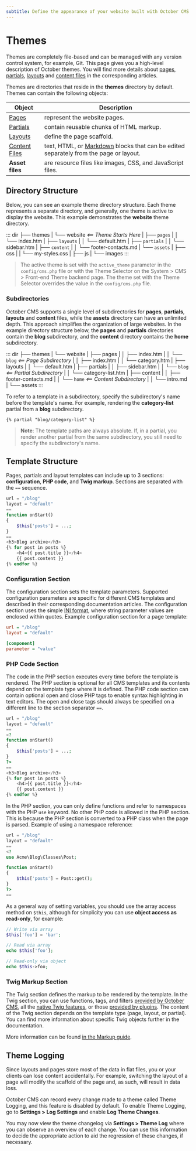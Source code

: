 ```yaml
---
subtitle: Define the appearance of your website built with October CMS.
---
```

# Themes

Themes are completely file-based and can be managed with any version control system, for example, Git. This page gives you a high-level description of October themes. You will find more details about [pages](pages.md), [partials](partials.md), [layouts](layouts.md) and [content files](content.md) in the corresponding articles.

Themes are directories that reside in the **themes** directory by default. Themes can contain the following objects:

Object | Description
------------- | -------------
[Pages](pages.md) | represent the website pages.
[Partials](partials.md) | contain reusable chunks of HTML markup.
[Layouts](layouts.md) | define the page scaffold.
[Content Files](content.md) | text, HTML, or [Markdown](http://daringfireball.net/projects/markdown/syntax) blocks that can be edited separately from the page or layout.
**Asset files** | are resource files like images, CSS, and JavaScript files.

## Directory Structure

Below, you can see an example theme directory structure. Each theme represents a separate directory, and generally, one theme is active to display the website. This example demonstrates the **website** theme directory.

::: dir
├── themes
|   └── website  _<== Theme Starts Here_
|       ├── `pages`
|       │   └── index.htm
|       ├── `layouts`
|       │   └── default.htm
|       ├── `partials`
|       │   └── sidebar.htm
|       ├── `content`
|       │   └── footer-contacts.md
|       └── `assets`
|           ├── css
|           |   └── my-styles.css
|           ├── js
|           └── images
:::

> The active theme is set with the `active_theme` parameter in the `config/cms.php` file or with the Theme Selector on the System > CMS > Front-end Theme backend page. The theme set with the Theme Selector overrides the value in the `config/cms.php` file.

<a id="oc-subdirectories"></a>
### Subdirectories

October CMS supports a single level of subdirectories for **pages**, **partials**, **layouts** and **content** files, while the **assets** directory can have an unlimited depth. This approach simplifies the organization of large websites. In the example directory structure below, the **pages** and **partials** directories contain the **blog** subdirectory, and the **content** directory contains the **home** subdirectory.

::: dir
├── themes
|   └── website
|       ├── pages
|       │   ├── index.htm
|       │   └── `blog` _<== Page Subdirectory_
|       │       ├── index.htm
|       │       └── category.htm
|       ├── layouts
|       │   └── default.htm
|       ├── partials
|       │   ├── sidebar.htm
|       │   └── `blog` _<== Partial Subdirectory_
|       │       └── category-list.htm
|       ├── content
|       │   ├── footer-contacts.md
|       │   └── `home` _<== Content Subdirectory_
|       │       └── intro.md
|       └── assets
:::

To refer to a template in a subdirectory, specify the subdirectory's name before the template's name. For example, rendering the **category-list** partial from a **blog** subdirectory.

```twig
{% partial "blog/category-list" %}
```

> **Note**: The template paths are always absolute. If, in a partial, you render another partial from the same subdirectory, you still need to specify the subdirectory's name.

## Template Structure

Pages, partials and layout templates can include up to 3 sections: **configuration**, **PHP code**, and **Twig markup**. Sections are separated with the `==` sequence.

```php
url = "/blog"
layout = "default"
==
function onStart()
{
    $this['posts'] = ...;
}
==
<h3>Blog archive</h3>
{% for post in posts %}
    <h4>{{ post.title }}</h4>
    {{ post.content }}
{% endfor %}
```

<a id="oc-configuration-section"></a>
### Configuration Section

The configuration section sets the template parameters. Supported configuration parameters are specific for different CMS templates and described in their corresponding documentation articles. The configuration section uses the simple [INI format](http://en.wikipedia.org/wiki/INI_file), where string parameter values are enclosed within quotes. Example configuration section for a page template:

```ini
url = "/blog"
layout = "default"

[component]
parameter = "value"
```

<a id="oc-php-section"></a>
### PHP Code Section

The code in the PHP section executes every time before the template is rendered. The PHP section is optional for all CMS templates and its contents depend on the template type where it is defined. The PHP code section can contain optional open and close PHP tags to enable syntax highlighting in text editors. The open and close tags should always be specified on a different line to the section separator `==`.

```php
url = "/blog"
layout = "default"
==
<?
function onStart()
{
    $this['posts'] = ...;
}
?>
==
<h3>Blog archive</h3>
{% for post in posts %}
    <h4>{{ post.title }}</h4>
    {{ post.content }}
{% endfor %}
```

In the PHP section, you can only define functions and refer to namespaces with the PHP `use` keyword. No other PHP code is allowed in the PHP section. This is because the PHP section is converted to a PHP class when the page is parsed. Example of using a namespace reference:

```php
url = "/blog"
layout = "default"
==
<?
use Acme\Blog\Classes\Post;

function onStart()
{
    $this['posts'] = Post::get();
}
?>
==
```

As a general way of setting variables, you should use the array access method on `$this`, although for simplicity you can use **object access as read-only**, for example:

```php
// Write via array
$this['foo'] = 'bar';

// Read via array
echo $this['foo'];

// Read-only via object
echo $this->foo;
```

<a id="oc-twig-section"></a>
### Twig Markup Section

The Twig section defines the markup to be rendered by the template. In the Twig section, you can use functions, tags, and filters [provided by October CMS](../markup.md), all the [native Twig features](https://twig.symfony.com/doc/), or those [provided by plugins](../plugin/registration.md#oc-extending-twig). The content of the Twig section depends on the template type (page, layout, or partial). You can find more information about specific Twig objects further in the documentation.

More information can be found [in the Markup guide](../markup.md).

## Theme Logging

Since layouts and pages store most of the data in flat files, you or your clients can lose content accidentally. For example, switching the layout of a page will modify the scaffold of the page and, as such, will result in data loss.

October CMS can record every change made to a theme called Theme Logging, and this feature is disabled by default. To enable Theme Logging, go to **Settings > Log Settings** and enable **Log Theme Changes**.

You may now view the theme changelog via **Settings > Theme Log** where you can observe an overview of each change. You can use this information to decide the appropriate action to aid the regression of these changes, if necessary.
